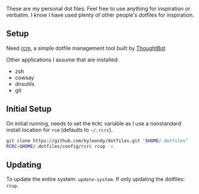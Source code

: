These are my personal dot files.
Feel free to use anything for inspiration or verbatim.
I know I have used plenty of other people's dotfiles for inspiration.

## Setup

Need [rcm](https://github.com/thoughtbot/rcm), a simple dotfile management tool built by [ThoughtBot](https://github.com/thoughtbot)

Other applications I assume that are installed:

- zsh
- cowsay
- dnsutils
- git

## Initial Setup

On initial running, needs to set the `RCRC` variable as I use a nonstandard install location for `rcm` (defaults to `~/.rcrc`).

```bash
git clone https://github.com/kyleondy/dotfiles.git "$HOME/.dotfiles"
RCRC=$HOME/.dotfiles/config/rcrc rcup -v
```

## Updating

To update the entire system: `update-system`.
If only updating the dotfiles: `rcup`.
